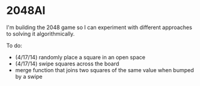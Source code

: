 # 2048AI

I'm building the 2048 game so I can experiment with different approaches to solving it algorithmically.


To do:


- (4/17/14) randomly place a square in an open space
- (4/17/14) swipe squares across the board
- merge function that joins two squares of the same value when bumped by a swipe


